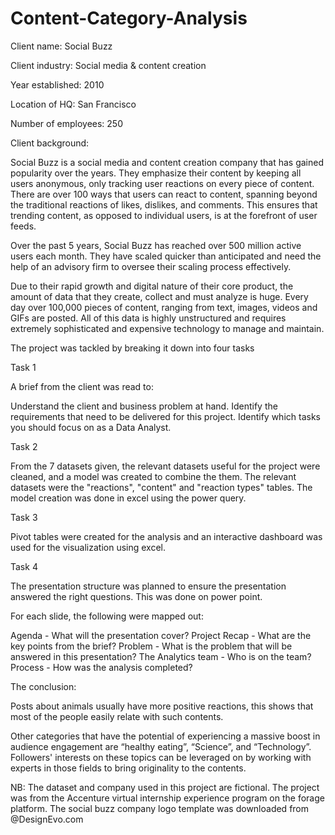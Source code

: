 # Content-Category-Analysis

Client name: Social Buzz

Client industry: Social media & content creation

Year established: 2010

Location of HQ: San Francisco

Number of employees: 250

Client background:

Social Buzz is a social media and content creation company that has gained popularity over the years. They emphasize their content by keeping all users anonymous, only tracking user reactions on every piece of content. There are over 100 ways that users can react to content, spanning beyond the traditional reactions of likes, dislikes, and comments. This ensures that trending content, as opposed to individual users, is at the forefront of user feeds.

Over the past 5 years, Social Buzz has reached over 500 million active users each month. They have scaled quicker than anticipated and need the help of an advisory firm to oversee their scaling process effectively.

Due to their rapid growth and digital nature of their core product, the amount of data that they create, collect and must analyze is huge. Every day over 100,000 pieces of content, ranging from text, images, videos and GIFs are posted. All of this data is highly unstructured and requires extremely sophisticated and expensive technology to manage and maintain. 

The project was tackled by breaking it down into four tasks

Task 1

A brief from the client was read to:

Understand the client and business problem at hand.
Identify the requirements that need to be delivered for this project.
Identify which tasks you should focus on as a Data Analyst.

Task 2

From the 7 datasets given, the relevant datasets useful for the project were cleaned, and a model was created to combine the them. The relevant datasets were the "reactions", "content" and "reaction types" tables. The model creation was done in excel using the power query.

Task 3

Pivot tables were created for the analysis and an interactive dashboard was used for the visualization using excel.

Task 4

The presentation structure was planned to ensure the presentation answered the right questions. This was done on power point.

For each slide, the following were mapped out: 

Agenda - What will the presentation cover?
Project Recap - What are the key points from the brief?
Problem - What is the problem that will be answered in this presentation?
The Analytics team - Who is on the team?
Process - How was the analysis completed?



The conclusion:

Posts about animals usually have more positive reactions, this shows that most of the people easily relate with such contents.

Other categories that have the potential of experiencing a massive boost in  audience engagement are “healthy eating”, “Science”, and “Technology”. Followers' interests on these topics can be leveraged on by working with experts in those fields to bring originality to the contents.



NB:
The dataset and company used in this project are fictional. The project was from the Accenture virtual internship experience program on the forage platform.
The social buzz company logo template was downloaded from @DesignEvo.com
